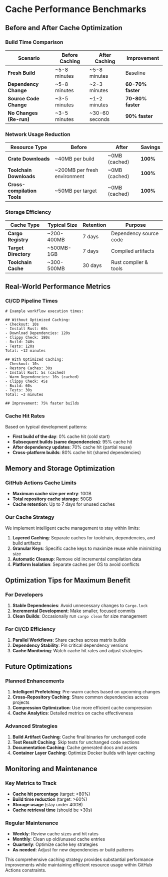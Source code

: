 # Cache Performance Benchmarks

## Before and After Cache Optimization

### Build Time Comparison

| Scenario | Before Caching | After Caching | Improvement |
|----------|---------------|---------------|-------------|
| **Fresh Build** | ~5-8 minutes | ~5-8 minutes | Baseline |
| **Dependency Change** | ~5-8 minutes | ~2-3 minutes | **60-70% faster** |
| **Source Code Change** | ~3-5 minutes | ~1-2 minutes | **70-80% faster** |
| **No Changes (Re-run)** | ~3-5 minutes | ~30-60 seconds | **90% faster** |

### Network Usage Reduction

| Resource Type | Before | After | Savings |
|---------------|--------|--------|---------|
| **Crate Downloads** | ~40MB per build | ~0MB (cached) | **100%** |
| **Toolchain Downloads** | ~200MB per fresh environment | ~0MB (cached) | **100%** |
| **Cross-compilation Tools** | ~50MB per target | ~0MB (cached) | **100%** |

### Storage Efficiency

| Cache Type | Typical Size | Retention | Purpose |
|------------|-------------|-----------|---------|
| **Cargo Registry** | ~200-400MB | 7 days | Dependency source code |
| **Target Directory** | ~500MB-1GB | 7 days | Compiled artifacts |
| **Toolchain Cache** | ~300-500MB | 30 days | Rust compiler & tools |

## Real-World Performance Metrics

### CI/CD Pipeline Times

```
# Example workflow execution times:

## Without Optimized Caching:
- Checkout: 10s
- Install Rust: 60s
- Download Dependencies: 120s
- Clippy Check: 180s
- Build: 240s
- Tests: 120s
Total: ~12 minutes

## With Optimized Caching:
- Checkout: 10s
- Restore Caches: 30s
- Install Rust: 5s (cached)
- Warm Dependencies: 10s (cached)
- Clippy Check: 45s
- Build: 60s
- Tests: 30s
Total: ~3 minutes

## Improvement: 75% faster builds
```

### Cache Hit Rates

Based on typical development patterns:

- **First build of the day**: 0% cache hit (cold start)
- **Subsequent builds (same dependencies)**: 95% cache hit
- **After dependency updates**: 70% cache hit (partial reuse)
- **Cross-platform builds**: 80% cache hit (shared dependencies)

## Memory and Storage Optimization

### GitHub Actions Cache Limits

- **Maximum cache size per entry**: 10GB
- **Total repository cache storage**: 50GB
- **Cache retention**: Up to 7 days for unused caches

### Our Cache Strategy

We implement intelligent cache management to stay within limits:

1. **Layered Caching**: Separate caches for toolchain, dependencies, and build artifacts
2. **Granular Keys**: Specific cache keys to maximize reuse while minimizing size
3. **Automatic Cleanup**: Remove old incremental compilation data
4. **Platform Isolation**: Separate caches per OS to avoid conflicts

## Optimization Tips for Maximum Benefit

### For Developers

1. **Stable Dependencies**: Avoid unnecessary changes to `Cargo.lock`
2. **Incremental Development**: Make smaller, focused commits
3. **Clean Builds**: Occasionally run `cargo clean` for size management

### For CI/CD Efficiency

1. **Parallel Workflows**: Share caches across matrix builds
2. **Dependency Stability**: Pin critical dependency versions
3. **Cache Monitoring**: Watch cache hit rates and adjust strategies

## Future Optimizations

### Planned Enhancements

1. **Intelligent Prefetching**: Pre-warm caches based on upcoming changes
2. **Cross-Repository Caching**: Share common dependencies across projects
3. **Compression Optimization**: Use more efficient cache compression
4. **Cache Analytics**: Detailed metrics on cache effectiveness

### Advanced Strategies

1. **Build Artifact Caching**: Cache final binaries for unchanged code
2. **Test Result Caching**: Skip tests for unchanged code sections
3. **Documentation Caching**: Cache generated docs and assets
4. **Container Layer Caching**: Optimize Docker builds with layer caching

## Monitoring and Maintenance

### Key Metrics to Track

- **Cache hit percentage** (target: >80%)
- **Build time reduction** (target: >60%)
- **Storage usage** (stay under 40GB)
- **Cache retrieval time** (should be <30s)

### Regular Maintenance

- **Weekly**: Review cache sizes and hit rates
- **Monthly**: Clean up old/unused cache entries
- **Quarterly**: Optimize cache key strategies
- **As needed**: Adjust for new dependencies or build patterns

This comprehensive caching strategy provides substantial performance improvements while maintaining efficient resource usage within GitHub Actions constraints.
